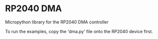 # RP2040 DMA
 Micropython library for the RP2040 DMA controller

To run the examples, copy the 'dma.py' file onto the RP2040 device first.
